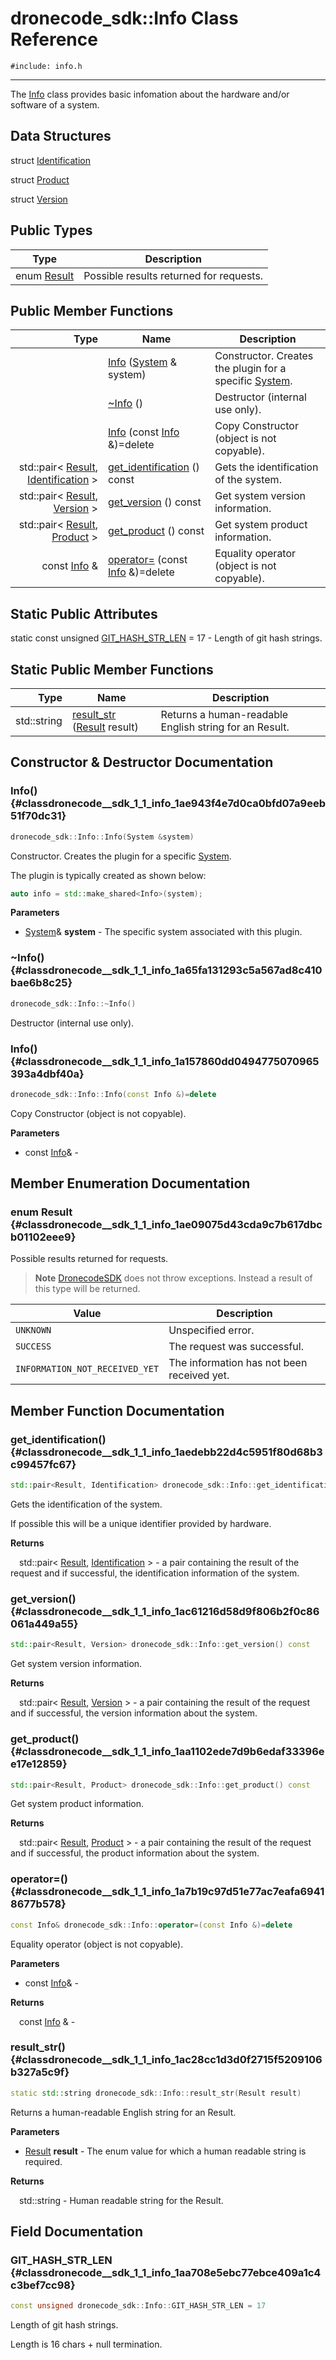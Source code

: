 # dronecode_sdk::Info Class Reference
`#include: info.h`

----


The [Info](classdronecode__sdk_1_1_info.md) class provides basic infomation about the hardware and/or software of a system. 


## Data Structures


struct [Identification](structdronecode__sdk_1_1_info_1_1_identification.md)

struct [Product](structdronecode__sdk_1_1_info_1_1_product.md)

struct [Version](structdronecode__sdk_1_1_info_1_1_version.md)

## Public Types


Type | Description
--- | ---
enum [Result](#classdronecode__sdk_1_1_info_1ae09075d43cda9c7b617dbcb01102eee9) | Possible results returned for requests.

## Public Member Functions


Type | Name | Description
---: | --- | ---
&nbsp; | [Info](#classdronecode__sdk_1_1_info_1ae943f4e7d0ca0bfd07a9eeb51f70dc31) ([System](classdronecode__sdk_1_1_system.md) & system) | Constructor. Creates the plugin for a specific [System](classdronecode__sdk_1_1_system.md).
&nbsp; | [~Info](#classdronecode__sdk_1_1_info_1a65fa131293c5a567ad8c410bae6b8c25) () | Destructor (internal use only).
&nbsp; | [Info](#classdronecode__sdk_1_1_info_1a157860dd0494775070965393a4dbf40a) (const [Info](classdronecode__sdk_1_1_info.md) &)=delete | Copy Constructor (object is not copyable).
std::pair< [Result](classdronecode__sdk_1_1_info.md#classdronecode__sdk_1_1_info_1ae09075d43cda9c7b617dbcb01102eee9), [Identification](structdronecode__sdk_1_1_info_1_1_identification.md) > | [get_identification](#classdronecode__sdk_1_1_info_1aedebb22d4c5951f80d68b3c99457fc67) () const | Gets the identification of the system.
std::pair< [Result](classdronecode__sdk_1_1_info.md#classdronecode__sdk_1_1_info_1ae09075d43cda9c7b617dbcb01102eee9), [Version](structdronecode__sdk_1_1_info_1_1_version.md) > | [get_version](#classdronecode__sdk_1_1_info_1ac61216d58d9f806b2f0c86061a449a55) () const | Get system version information.
std::pair< [Result](classdronecode__sdk_1_1_info.md#classdronecode__sdk_1_1_info_1ae09075d43cda9c7b617dbcb01102eee9), [Product](structdronecode__sdk_1_1_info_1_1_product.md) > | [get_product](#classdronecode__sdk_1_1_info_1aa1102ede7d9b6edaf33396ee17e12859) () const | Get system product information.
const [Info](classdronecode__sdk_1_1_info.md) & | [operator=](#classdronecode__sdk_1_1_info_1a7b19c97d51e77ac7eafa69418677b578) (const [Info](classdronecode__sdk_1_1_info.md) &)=delete | Equality operator (object is not copyable).

## Static Public Attributes


static const unsigned [GIT_HASH_STR_LEN](#classdronecode__sdk_1_1_info_1aa708e5ebc77ebce409a1c4c3bef7cc98) = 17 - Length of git hash strings.


## Static Public Member Functions


Type | Name | Description
---: | --- | ---
std::string | [result_str](#classdronecode__sdk_1_1_info_1ac28cc1d3d0f2715f5209106b327a5c9f) ([Result](classdronecode__sdk_1_1_info.md#classdronecode__sdk_1_1_info_1ae09075d43cda9c7b617dbcb01102eee9) result) | Returns a human-readable English string for an Result.


## Constructor & Destructor Documentation


### Info() {#classdronecode__sdk_1_1_info_1ae943f4e7d0ca0bfd07a9eeb51f70dc31}
```cpp
dronecode_sdk::Info::Info(System &system)
```


Constructor. Creates the plugin for a specific [System](classdronecode__sdk_1_1_system.md).

The plugin is typically created as shown below: 

```cpp
auto info = std::make_shared<Info>(system);
```

**Parameters**

* [System](classdronecode__sdk_1_1_system.md)& **system** - The specific system associated with this plugin.

### ~Info() {#classdronecode__sdk_1_1_info_1a65fa131293c5a567ad8c410bae6b8c25}
```cpp
dronecode_sdk::Info::~Info()
```


Destructor (internal use only).


### Info() {#classdronecode__sdk_1_1_info_1a157860dd0494775070965393a4dbf40a}
```cpp
dronecode_sdk::Info::Info(const Info &)=delete
```


Copy Constructor (object is not copyable).


**Parameters**

* const [Info](classdronecode__sdk_1_1_info.md)&  - 

## Member Enumeration Documentation


### enum Result {#classdronecode__sdk_1_1_info_1ae09075d43cda9c7b617dbcb01102eee9}


Possible results returned for requests.

> **Note** [DronecodeSDK](classdronecode__sdk_1_1_dronecode_s_d_k.md) does not throw exceptions. Instead a result of this type will be returned.

Value | Description
--- | ---
<span id="classdronecode__sdk_1_1_info_1ae09075d43cda9c7b617dbcb01102eee9a696b031073e74bf2cb98e5ef201d4aa3"></span> `UNKNOWN` | Unspecified error. 
<span id="classdronecode__sdk_1_1_info_1ae09075d43cda9c7b617dbcb01102eee9ad0749aaba8b833466dfcbb0428e4f89c"></span> `SUCCESS` | The request was successful. 
<span id="classdronecode__sdk_1_1_info_1ae09075d43cda9c7b617dbcb01102eee9af5b6f062a23d25fc902f8c5173aaf877"></span> `INFORMATION_NOT_RECEIVED_YET` | The information has not been received yet. 

## Member Function Documentation


### get_identification() {#classdronecode__sdk_1_1_info_1aedebb22d4c5951f80d68b3c99457fc67}
```cpp
std::pair<Result, Identification> dronecode_sdk::Info::get_identification() const
```


Gets the identification of the system.

If possible this will be a unique identifier provided by hardware.

**Returns**

&emsp;std::pair< [Result](classdronecode__sdk_1_1_info.md#classdronecode__sdk_1_1_info_1ae09075d43cda9c7b617dbcb01102eee9), [Identification](structdronecode__sdk_1_1_info_1_1_identification.md) > - a pair containing the result of the request and if successful, the identification information of the system.

### get_version() {#classdronecode__sdk_1_1_info_1ac61216d58d9f806b2f0c86061a449a55}
```cpp
std::pair<Result, Version> dronecode_sdk::Info::get_version() const
```


Get system version information.


**Returns**

&emsp;std::pair< [Result](classdronecode__sdk_1_1_info.md#classdronecode__sdk_1_1_info_1ae09075d43cda9c7b617dbcb01102eee9), [Version](structdronecode__sdk_1_1_info_1_1_version.md) > - a pair containing the result of the request and if successful, the version information about the system.

### get_product() {#classdronecode__sdk_1_1_info_1aa1102ede7d9b6edaf33396ee17e12859}
```cpp
std::pair<Result, Product> dronecode_sdk::Info::get_product() const
```


Get system product information.


**Returns**

&emsp;std::pair< [Result](classdronecode__sdk_1_1_info.md#classdronecode__sdk_1_1_info_1ae09075d43cda9c7b617dbcb01102eee9), [Product](structdronecode__sdk_1_1_info_1_1_product.md) > - a pair containing the result of the request and if successful, the product information about the system.

### operator=() {#classdronecode__sdk_1_1_info_1a7b19c97d51e77ac7eafa69418677b578}
```cpp
const Info& dronecode_sdk::Info::operator=(const Info &)=delete
```


Equality operator (object is not copyable).


**Parameters**

* const [Info](classdronecode__sdk_1_1_info.md)&  - 

**Returns**

&emsp;const [Info](classdronecode__sdk_1_1_info.md) & - 

### result_str() {#classdronecode__sdk_1_1_info_1ac28cc1d3d0f2715f5209106b327a5c9f}
```cpp
static std::string dronecode_sdk::Info::result_str(Result result)
```


Returns a human-readable English string for an Result.


**Parameters**

* [Result](classdronecode__sdk_1_1_info.md#classdronecode__sdk_1_1_info_1ae09075d43cda9c7b617dbcb01102eee9) **result** - The enum value for which a human readable string is required.

**Returns**

&emsp;std::string - Human readable string for the Result.

## Field Documentation


### GIT_HASH_STR_LEN {#classdronecode__sdk_1_1_info_1aa708e5ebc77ebce409a1c4c3bef7cc98}

```cpp
const unsigned dronecode_sdk::Info::GIT_HASH_STR_LEN = 17
```


Length of git hash strings.

Length is 16 chars + null termination.